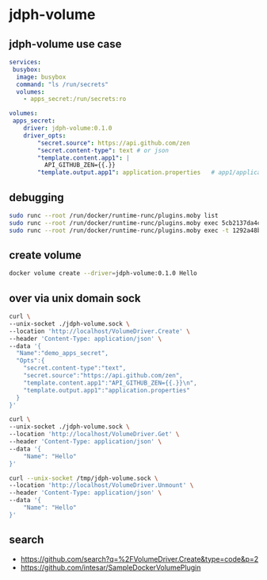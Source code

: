# jdph-volume

## jdph-volume use case

```yaml
services:
 busybox:
  image: busybox
  command: "ls /run/secrets"
  volumes:
    - apps_secret:/run/secrets:ro

volumes:
 apps_secret:
    driver: jdph-volume:0.1.0
    driver_opts:
        "secret.source": https://api.github.com/zen
        "secret.content-type": text # or json
        "template.content.app1": |
          API_GITHUB_ZEN={{.}}
        "template.output.app1": application.properties   # app1/application.properties
```

## debugging

```bash
sudo runc --root /run/docker/runtime-runc/plugins.moby list
sudo runc --root /run/docker/runtime-runc/plugins.moby exec 5cb2137da4ccafe1ad618e9c681c22592368a0df74b5267c56ec9651c7d52100 cat /var/log/plugin.log
sudo runc --root /run/docker/runtime-runc/plugins.moby exec -t 1292a48be1826a678dd590ff6e3c67a3ba13b1499e6350c562d66ef9d3e184da sh


```

## create volume

```bash
docker volume create --driver=jdph-volume:0.1.0 Hello
```

## over via unix domain sock

```bash
curl \
--unix-socket ./jdph-volume.sock \
--location 'http://localhost/VolumeDriver.Create' \
--header 'Content-Type: application/json' \
--data '{
  "Name":"demo_apps_secret",
  "Opts":{
    "secret.content-type":"text",
    "secret.source":"https://api.github.com/zen",
    "template.content.app1":"API_GITHUB_ZEN={{.}}\n",
    "template.output.app1":"application.properties"
  }
}'

curl \
--unix-socket ./jdph-volume.sock \
--location 'http://localhost/VolumeDriver.Get' \
--header 'Content-Type: application/json' \
--data '{
    "Name": "Hello"
}'

curl --unix-socket /tmp/jdph-volume.sock \
--location 'http://localhost/VolumeDriver.Unmount' \
--header 'Content-Type: application/json' \
--data '{
    "Name": "Hello"
}'
```

## search

- https://github.com/search?q=%2FVolumeDriver.Create&type=code&p=2
- https://github.com/intesar/SampleDockerVolumePlugin